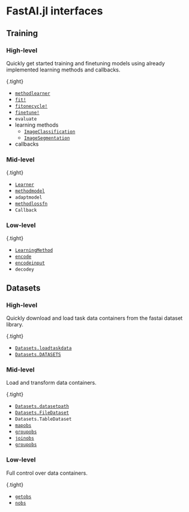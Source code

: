 # FastAI.jl interfaces

## Training

### High-level

Quickly get started training and finetuning models using already implemented learning methods and callbacks.

{.tight}
- [`methodlearner`](#)
- [`fit!`](#)
- [`fitonecycle!`](#)
- [`finetune!`](#)
- `evaluate`
- learning methods
    - [`ImageClassification`](#)
    - [`ImageSegmentation`](#)
- callbacks

### Mid-level

{.tight}
- [`Learner`](#)
- [`methodmodel`](#)
- `adaptmodel`
- [`methodlossfn`](#)
- `Callback`

### Low-level

{.tight}
- [`LearningMethod`](#)
- [`encode`](#)
- [`encodeinput`](#)
- `decodey`

## Datasets

### High-level

Quickly download and load task data containers from the fastai dataset library.

{.tight}
- [`Datasets.loadtaskdata`](#)
- [`Datasets.DATASETS`](#)

### Mid-level

Load and transform data containers.

{.tight}
- [`Datasets.datasetpath`](#)
- [`Datasets.FileDataset`](#)
- `Datasets.TableDataset`
- [`mapobs`](#)
- [`groupobs`](#)
- [`joinobs`](#)
- [`groupobs`](#)

### Low-level

Full control over data containers.

{.tight}
- [`getobs`](#)
- [`nobs`](#)


